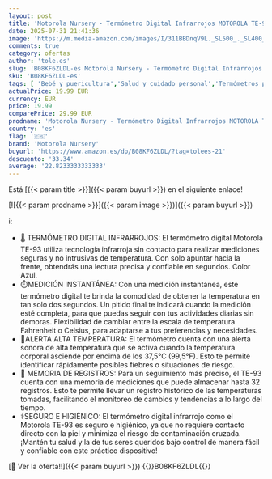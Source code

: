 ```yaml
---
layout: post
title: 'Motorola Nursery - Termómetro Digital Infrarrojos MOTOROLA TE-93 – Tecnología Infrarroja Sin Contacto – Fácil de Usar y Lectura Rápida – Termómetro Ideal Para Bebé – Color Azul'
date: 2025-07-31 21:41:36
image: 'https://m.media-amazon.com/images/I/311BBDnqV9L._SL500_._SL400_.jpg'
comments: true
category: ofertas
author: 'tole.es'
slug: 'B08KF6ZLDL-es Motorola Nursery - Termómetro Digital Infrarrojos MOTOROLA...'
sku: 'B08KF6ZLDL-es'
tags: [ 'Bebé y puericultura','Salud y cuidado personal','Termómetros para bebé','bebé','motorola nursery','🇪🇸', ]
actualPrice: 19.99 EUR
currency: EUR
price: 19.99
comparePrice: 29.99 EUR
prodname: 'Motorola Nursery - Termómetro Digital Infrarrojos MOTOROLA TE-93 – Tecnología Infrarroja Sin Contacto – Fácil de Usar y Lectura Rápida – Termómetro Ideal Para Bebé – Color Azul'
country: 'es'
flag: '🇪🇸'
brand: 'Motorola Nursery'
buyurl: 'https://www.amazon.es/dp/B08KF6ZLDL/?tag=tolees-21'
descuento: '33.34'
average: '22.8233333333333'
---
```


Está [{{< param title >}}]({{< param buyurl >}}) en el siguiente enlace!

[![{{< param prodname >}}]({{< param image >}})]({{< param buyurl >}})

ℹ️:

- 🌡️ TERMÓMETRO DIGITAL INFRARROJOS: El termómetro digital Motorola TE-93 utiliza tecnología infrarroja sin contacto para realizar mediciones seguras y no intrusivas de temperatura. Con solo apuntar hacia la frente, obtendrás una lectura precisa y confiable en segundos. Color Azul.
- ⏱️MEDICIÓN INSTANTÁNEA: Con una medición instantánea, este termómetro digital te brinda la comodidad de obtener la temperatura en tan solo dos segundos. Un pitido final te indicará cuando la medición esté completa, para que puedas seguir con tus actividades diarias sin demoras. Flexibilidad de cambiar entre la escala de temperatura Fahrenheit o Celsius, para adaptarse a tus preferencias y necesidades.
- 🚨ALERTA ALTA TEMPERATURA: El termómetro cuenta con una alerta sonora de alta temperatura que se activa cuando la temperatura corporal asciende por encima de los 37,5°C (99,5°F). Esto te permite identificar rápidamente posibles fiebres o situaciones de riesgo.
- 💾 MEMORIA DE REGISTROS: Para un seguimiento más preciso, el TE-93 cuenta con una memoria de mediciones que puede almacenar hasta 32 registros. Esto te permite llevar un registro histórico de las temperaturas tomadas, facilitando el monitoreo de cambios y tendencias a lo largo del tiempo.
- ⚕️SEGURO E HIGIÉNICO: El termómetro digital infrarrojo como el Motorola TE-93 es seguro e higiénico, ya que no requiere contacto directo con la piel y minimiza el riesgo de contaminación cruzada. ¡Mantén tu salud y la de tus seres queridos bajo control de manera fácil y confiable con este práctico dispositivo!

[🛒 Ver la oferta!!]({{< param buyurl >}})
{{<world>}}B08KF6ZLDL{{</world>}}
